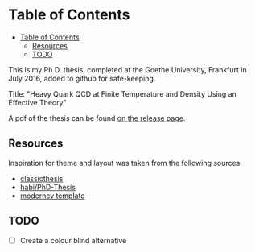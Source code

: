 # Table of Contents

- [Table of Contents](#table-of-contents)
    - [Resources](#resources)
    - [TODO](#todo)

This is my Ph.D. thesis, completed at the Goethe University, Frankfurt in July 2016, added to github for safe-keeping.

Title:
"Heavy Quark QCD at Finite Temperature and Density Using an Effective Theory"

A pdf of the thesis can be found [on the release page](https://github.com/Irubataru/phd-thesis/releases/latest).

## Resources

Inspiration for theme and layout was taken from the following sources

  * [classicthesis](http://www.ctan.org/tex-archive/macros/latex/contrib/classicthesis/)
  * [habi/PhD-Thesis](https://github.com/habi/PhD-Thesis)
  * [moderncv template](http://www.latextemplates.com/template/moderncv-cv-and-cover-letter)
 
## TODO
 - [ ] Create a colour blind alternative
